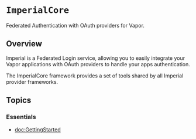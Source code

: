 # ``ImperialCore``

Federated Authentication with OAuth providers for Vapor.

## Overview

Imperial is a Federated Login service, allowing you to easily integrate your Vapor applications with OAuth providers to handle your apps authentication.

The ImperialCore framework provides a set of tools shared by all Imperial provider frameworks.

## Topics

### Essentials

- <doc:GettingStarted>
